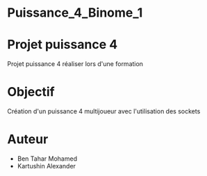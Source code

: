 # Puissance_4_Binome_1
# Projet puissance 4
Projet puissance 4 réaliser lors d'une formation
# Objectif
Création d'un puissance 4 multijoueur avec l'utilisation des sockets
# Auteur
- Ben Tahar Mohamed
- Kartushin Alexander